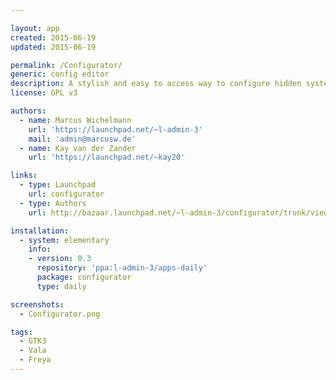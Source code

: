 ```yaml
---

layout: app
created: 2015-06-19
updated: 2015-06-19

permalink: /Configurator/
generic: config editor
description: A stylish and easy to access way to configure hidden system settings. Input-helpers, code examples and an event-logger make the use of dconf will get easier than ever before.
license: GPL v3

authors:
  - name: Marcus Wichelmann
    url: 'https://launchpad.net/~l-admin-3'
    mail: 'admin@marcusw.de'
  - name: Kay van der Zander
    url: 'https://launchpad.net/~kay20'

links:
  - type: Launchpad
    url: configurator
  - type: Authors
    url: http://bazaar.launchpad.net/~l-admin-3/configurator/trunk/view/head:/AUTHORS

installation:
  - system: elementary
    info:
    - version: 0.3
      repository: 'ppa:l-admin-3/apps-daily'
      package: configurator
      type: daily

screenshots:
  - Configurator.png

tags:
  - GTK3
  - Vala
  - Freya
---
```

